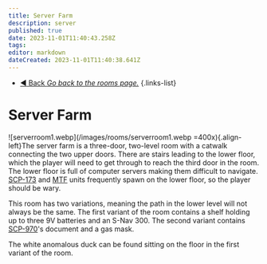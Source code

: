 ```yaml
---
title: Server Farm
description: server
published: true
date: 2023-11-01T11:40:43.258Z
tags: 
editor: markdown
dateCreated: 2023-11-01T11:40:38.641Z
---
```


- [:arrow_backward: Back *Go back to the rooms page.*](/en/game/rooms#zones)
{.links-list}
# Server Farm
![serverroom1.webp](/images/rooms/serverroom1.webp =400x){.align-left}The server farm is a three-door, two-level room with a catwalk connecting the two upper doors. There are stairs leading to the lower floor, which the player will need to get through to reach the third door in the room. The lower floor is full of computer servers making them difficult to navigate. [SCP-173](/en/game/scps/173) and [MTF](/en/game/jobs/mtf) units frequently spawn on the lower floor, so the player should be wary.

This room has two variations, meaning the path in the lower level will not always be the same. The first variant of the room contains a shelf holding up to three 9V batteries and an S-Nav 300. The second variant contains [SCP-970](/en/game/scps/970)'s document and a gas mask.

The white anomalous duck can be found sitting on the floor in the first variant of the room.